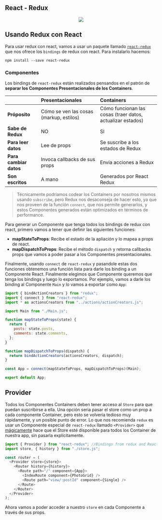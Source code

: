 ## React - Redux

<p align='center'>
    <img src='https://camo.githubusercontent.com/f28b5bc7822f1b7bb28a96d8d09e7d79169248fc/687474703a2f2f692e696d6775722e636f6d2f4a65567164514d2e706e67'/>
</p>

## Usando Redux con React

Para usar redux con react, vamos a usar un paquete llamado [`react-redux`](https://github.com/reactjs/react-redux) que nos ofrece los `bindings` de redux con react. Para instalarlo hacemos:

```
npm install --save react-redux
```

### Componentes

Los bindings de `react-redux` están realizados pensandos en el patrón de **separar los Componentes Presentacionales de los Containers**.

|                        | **Presentacionales**                    | **Containers**                                             |
| ---------------------- | :-------------------------------------- | :--------------------------------------------------------- |
| **Próposito**          | Cómo se ven las cosas (markup, estilos) | Cómo funcionan las cosas (traer datos, actualizar estados) |
| **Sabe de Redux**      | NO                                      | SI                                                         |
| **Para leer datos**    | Lee de props                            | Se suscribe a los estados de Redux                         |
| **Para cambiar datos** | Invoca callbacks de sus props           | Envía acciones a Redux                                     |
| **Son escritos**       | A mano                                  | Generados por React Redux                                  |

> Técnicamente podríamos codear los Containers por nosotros mismos usando `subscribe`, pero Redux nos desaconseja de hacer esto, ya que nos proveen de la función `connect`, que nos permite generarlos, y estos Componentes generados están optimizados en términos de performance.

Para generar un Componente que tenga todos los bindings de redux con react, primero vamos a tener que definir las siguientes funciones:

- **mapStateToProps**: Recibe el estado de la apliación y lo mapea a props de react.
- **mapDispatchToProps**: Recibe el método `dispatch` y retorna callbacks props que vamos a poder pasar a los Componentes presentacionales.

Finalmente, usando `connect` de `react-redux` y pasandole estas dos funciones obtenemos una función lista para darle los binding a un Componente React. Finalmente elegimos que Componente queremos que tenga los bindings y luego lo exportamos. Por ejemplo, vamos a darle los binding al Componente `Main` y lo vamos a exportar como `App`:

```javascript
import { bindActionCreators } from "redux";
import { connect } from "react-redux";
import * as actionsCreators from "../actions/actionCreators.js";

import Main from "./Main.js";

function mapStateToProps(state) {
  return {
    posts: state.posts,
    comments: state.comments,
  };
}

function mapDispatchToProps(dispatch) {
  return bindActionCreators(actionsCreators, dispatch);
}

const App = connect(mapStateToProps, mapDispatchToProps)(Main);

export default App;
```

## Provider

Todos los Componentes Containers deben tener acceso al `Store` para que puedan suscribirse a ella. Una opción seria pasar el store como un prop a cada componente Container, pero esto se volvería tedioso muy rápidamente, y un posible punto de error. Lo que nos recomienda `redux` es usar un Componente especial de `react-redux` llamado `<Provider>` que [mágicamente](https://facebook.github.io/react/docs/context.html) hace que el Store esté disponible para todos los Container de nuestra app, sin pasarla explícitamente.

```javascript
import { Provider } from "react-redux"; //Bindings from redux and React
import store, { history } from "./store.js";

const router = (
  <Provider store={store}>
    <Router history={history}>
      <Route path="/" component={App}>
        <IndexRoute component={PhotoGrid} />
        <Route path="view/:postId" component={Single} />
      </Route>
    </Router>
  </Provider>
);
```

Ahora vamos a poder acceder a nuestro `store` en cada Componente a través de sus props.
